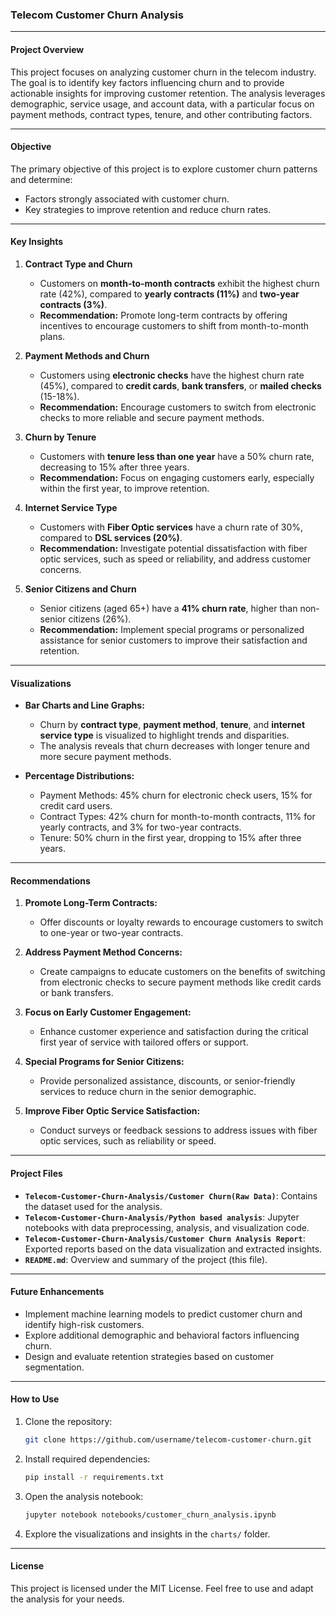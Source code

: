 ### Telecom Customer Churn Analysis

---

#### **Project Overview**
This project focuses on analyzing customer churn in the telecom industry. The goal is to identify key factors influencing churn and to provide actionable insights for improving customer retention. The analysis leverages demographic, service usage, and account data, with a particular focus on payment methods, contract types, tenure, and other contributing factors.

---

#### **Objective**
The primary objective of this project is to explore customer churn patterns and determine:
- Factors strongly associated with customer churn.
- Key strategies to improve retention and reduce churn rates.

---

#### **Key Insights**
1. **Contract Type and Churn**  
   - Customers on **month-to-month contracts** exhibit the highest churn rate (42%), compared to **yearly contracts (11%)** and **two-year contracts (3%)**.  
   - **Recommendation:** Promote long-term contracts by offering incentives to encourage customers to shift from month-to-month plans.  

2. **Payment Methods and Churn**  
   - Customers using **electronic checks** have the highest churn rate (45%), compared to **credit cards**, **bank transfers**, or **mailed checks** (15-18%).  
   - **Recommendation:** Encourage customers to switch from electronic checks to more reliable and secure payment methods.

3. **Churn by Tenure**  
   - Customers with **tenure less than one year** have a 50% churn rate, decreasing to 15% after three years.  
   - **Recommendation:** Focus on engaging customers early, especially within the first year, to improve retention.

4. **Internet Service Type**  
   - Customers with **Fiber Optic services** have a churn rate of 30%, compared to **DSL services (20%)**.  
   - **Recommendation:** Investigate potential dissatisfaction with fiber optic services, such as speed or reliability, and address customer concerns.

5. **Senior Citizens and Churn**  
   - Senior citizens (aged 65+) have a **41% churn rate**, higher than non-senior citizens (26%).  
   - **Recommendation:** Implement special programs or personalized assistance for senior customers to improve their satisfaction and retention.

---

#### **Visualizations**
- **Bar Charts and Line Graphs:**  
   - Churn by **contract type**, **payment method**, **tenure**, and **internet service type** is visualized to highlight trends and disparities.  
   - The analysis reveals that churn decreases with longer tenure and more secure payment methods.

- **Percentage Distributions:**  
   - Payment Methods: 45% churn for electronic check users, 15% for credit card users.  
   - Contract Types: 42% churn for month-to-month contracts, 11% for yearly contracts, and 3% for two-year contracts.  
   - Tenure: 50% churn in the first year, dropping to 15% after three years.

---

#### **Recommendations**
1. **Promote Long-Term Contracts:**  
   - Offer discounts or loyalty rewards to encourage customers to switch to one-year or two-year contracts.

2. **Address Payment Method Concerns:**  
   - Create campaigns to educate customers on the benefits of switching from electronic checks to secure payment methods like credit cards or bank transfers.

3. **Focus on Early Customer Engagement:**  
   - Enhance customer experience and satisfaction during the critical first year of service with tailored offers or support.

4. **Special Programs for Senior Citizens:**  
   - Provide personalized assistance, discounts, or senior-friendly services to reduce churn in the senior demographic.

5. **Improve Fiber Optic Service Satisfaction:**  
   - Conduct surveys or feedback sessions to address issues with fiber optic services, such as reliability or speed.

---

#### **Project Files**
- **`Telecom-Customer-Churn-Analysis/Customer Churn(Raw Data)`**: Contains the dataset used for the analysis.
- **`Telecom-Customer-Churn-Analysis/Python based analysis`**: Jupyter notebooks with data preprocessing, analysis, and visualization code.
- **`Telecom-Customer-Churn-Analysis/Customer Churn Analysis Report`**: Exported reports based on the data visualization and extracted insights.
- **`README.md`**: Overview and summary of the project (this file).

---

#### **Future Enhancements**
- Implement machine learning models to predict customer churn and identify high-risk customers.
- Explore additional demographic and behavioral factors influencing churn.
- Design and evaluate retention strategies based on customer segmentation.

---

#### **How to Use**
1. Clone the repository:  
   ```bash
   git clone https://github.com/username/telecom-customer-churn.git
   ```
2. Install required dependencies:  
   ```bash
   pip install -r requirements.txt
   ```
3. Open the analysis notebook:  
   ```bash
   jupyter notebook notebooks/customer_churn_analysis.ipynb
   ```
4. Explore the visualizations and insights in the `charts/` folder.

---

#### **License**
This project is licensed under the MIT License. Feel free to use and adapt the analysis for your needs.
